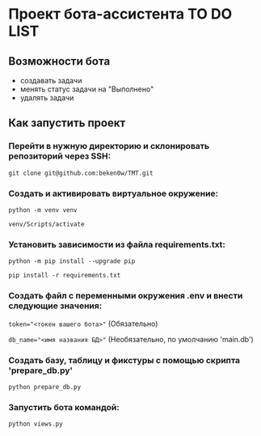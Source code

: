 # Проект бота-ассистента TO DO LIST  

## Возможности бота

- создавать задачи
- менять статус задачи на "Выполнено"
- удалять задачи

## Как запустить проект  
  
### Перейти в нужную директорию и склонировать репозиторий через SSH:  

```git clone git@github.com:beken0w/TMT.git```

### Cоздать и активировать виртуальное окружение:

```python -m venv venv```

```venv/Scripts/activate```

### Установить зависимости из файла requirements.txt:

```python -m pip install --upgrade pip```

```pip install -r requirements.txt```

### Создать файл с переменными окружения .env и внести следующие значения:

```token="<токен вашего бота>"``` (Обязательно)  

```db_name="<имя названия БД>"``` (Необязательно, по умолчанию 'main.db')  

### Создать базу, таблицу и фикстуры с помощью скрипта 'prepare_db.py'

```python prepare_db.py```

### Запустить бота командой:

```python views.py```




